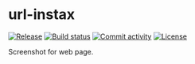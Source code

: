 # url-instax

[![Release](https://img.shields.io/github/v/release/wh1isper/url-instax)](https://img.shields.io/github/v/release/wh1isper/url-instax)
[![Build status](https://img.shields.io/github/actions/workflow/status/wh1isper/url-instax/main.yml?branch=main)](https://github.com/wh1isper/url-instax/actions/workflows/main.yml?query=branch%3Amain)
[![Commit activity](https://img.shields.io/github/commit-activity/m/wh1isper/url-instax)](https://img.shields.io/github/commit-activity/m/wh1isper/url-instax)
[![License](https://img.shields.io/github/license/wh1isper/url-instax)](https://img.shields.io/github/license/wh1isper/url-instax)

Screenshot for web page.
